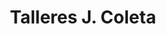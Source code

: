 ---
title: "Talleres J. Coleta"
url: /losar-de-la-vera/talleres-j-coleta/
shop: reparación de automóviles
---